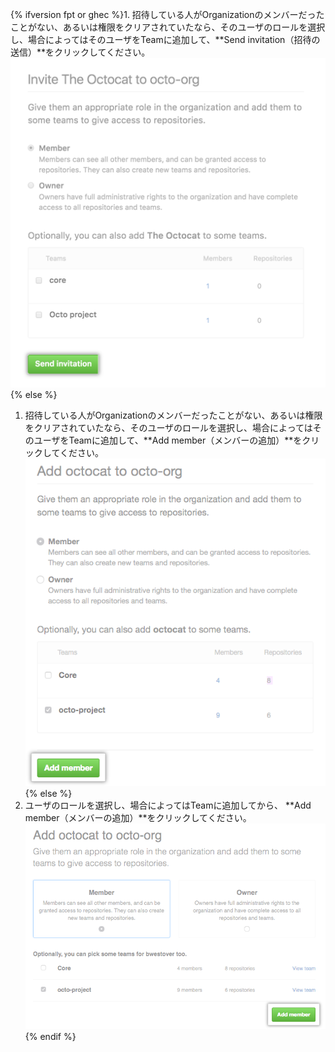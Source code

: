 {% ifversion fpt or ghec %}1. 招待している人がOrganizationのメンバーだったことがない、あるいは権限をクリアされていたなら、そのユーザのロールを選択し、場合によってはそのユーザをTeamに追加して、**Send invitation（招待の送信）**をクリックしてください。
  ![ロールとTeamオプションと招待の送信ボタン](/assets/images/help/organizations/add-role-send-invitation.png){% else %}
1. 招待している人がOrganizationのメンバーだったことがない、あるいは権限をクリアされていたなら、そのユーザのロールを選択し、場合によってはそのユーザをTeamに追加して、**Add member（メンバーの追加）**をクリックしてください。 ![Role and team options and add member button](/assets/images/help/organizations/add-role-add-member.png){% else %}
1. ユーザのロールを選択し、場合によってはTeamに追加してから、 **Add member（メンバーの追加）**をクリックしてください。 ![Role and team options and add member button](/assets/images/help/organizations/add-role-add-member-2.7-lower.png){% endif %}
